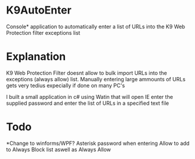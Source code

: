 # K9AutoEnter
Console* application to automatically enter a list of URLs into the K9 Web Protection filter exceptions list

# Explanation
K9 Web Protection Filter doesnt allow to bulk import URLs into the exceptions (always allow) list.
Manually entering large ammounts of URLs gets very tedius expecially if done on many PC's

I built a small application in c# using Watin that will open IE enter the supplied password and enter the list of URLs in a specified text file

# Todo
*Change to winforms/WPF?
Asterisk password when entering
Allow to add to Always Block list aswell as Always Allow
